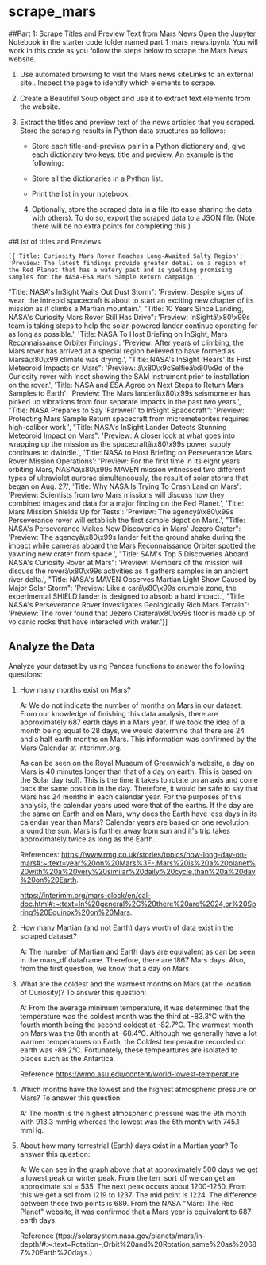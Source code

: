 # scrape_mars
##Part 1: Scrape Titles and Preview Text from Mars News
Open the Jupyter Notebook in the starter code folder named part_1_mars_news.ipynb. You will work in this code as you follow the steps below to scrape the Mars News website.

1. Use automated browsing to visit the Mars news siteLinks to an external site.. Inspect the page to identify which elements to scrape.

2. Create a Beautiful Soup object and use it to extract text elements from the website.

3. Extract the titles and preview text of the news articles that you scraped. Store the scraping results in Python data structures as follows:

    * Store each title-and-preview pair in a Python dictionary and, give each dictionary     two keys: title and preview. An example is the following:

    * Store all the dictionaries in a Python list.

    * Print the list in your notebook.

    4. Optionally, store the scraped data in a file (to ease sharing the data with others). To do so, export the scraped data to a JSON file. (Note: there will be no extra points for completing this.)


##List of titles and Previews


    [{'Title: Curiosity Mars Rover Reaches Long-Awaited Salty Region': 'Preview: The latest findings provide greater detail on a region of the Red Planet that has a watery past and is yielding promising samples for the NASA-ESA Mars Sample Return campaign.',
  "Title: NASA's InSight Waits Out Dust Storm": 'Preview: Despite signs of wear, the intrepid spacecraft is about to start an exciting new chapter of its mission as it climbs a Martian mountain.',
  "Title: 10 Years Since Landing, NASA's Curiosity Mars Rover Still Has Drive": 'Preview: InSightâ\x80\x99s team is taking steps to help the solar-powered lander continue operating for as long as possible.',
  'Title: NASA To Host Briefing on InSight, Mars Reconnaissance Orbiter Findings': 'Preview: After years of climbing, the Mars rover has arrived at a special region believed to have formed as Marsâ\x80\x99 climate was drying.',
  "Title: NASA's InSight 'Hears' Its First Meteoroid Impacts on Mars": 'Preview: â\x80\x9cSelfieâ\x80\x9d of the Curiosity rover with inset showing the SAM instrument prior to installation on the rover.',
  'Title: NASA and ESA Agree on Next Steps to Return Mars Samples to Earth': 'Preview: The Mars landerâ\x80\x99s seismometer has picked up vibrations from four separate impacts in the past two years.',
  "Title: NASA Prepares to Say 'Farewell' to InSight Spacecraft": 'Preview: Protecting Mars Sample Return spacecraft from micrometeorites requires high-caliber work.',
  "Title: NASA's InSight Lander Detects Stunning Meteoroid Impact on Mars": 'Preview: A closer look at what goes into wrapping up the mission as the spacecraftâ\x80\x99s power supply continues to dwindle.',
  'Title: NASA to Host Briefing on Perseverance Mars Rover Mission Operations': 'Preview: For the first time in its eight years orbiting Mars, NASAâ\x80\x99s MAVEN mission witnessed two different types of ultraviolet aurorae simultaneously, the result of solar storms that began on Aug. 27.',
  'Title: Why NASA Is Trying To Crash Land on Mars': 'Preview: Scientists from two Mars missions will discuss how they combined images and data for a major finding on the Red Planet.',
  'Title: Mars Mission Shields Up for Tests': 'Preview: The agencyâ\x80\x99s Perseverance rover will establish the first sample depot on Mars.',
  "Title: NASA's Perseverance Makes New Discoveries in Mars' Jezero Crater": 'Preview: The agencyâ\x80\x99s lander felt the ground shake during the impact while cameras aboard the Mars Reconnaissance Orbiter spotted the yawning new crater from space.',
  "Title: SAM's Top 5 Discoveries Aboard NASA's Curiosity Rover at Mars": 'Preview: Members of the mission will discuss the roverâ\x80\x99s activities as it gathers samples in an ancient river delta.',
  "Title: NASA's MAVEN Observes Martian Light Show Caused by Major Solar Storm": 'Preview: Like a carâ\x80\x99s crumple zone, the experimental SHIELD lander is designed to absorb a hard impact.',
  "Title: NASA's Perseverance Rover Investigates Geologically Rich Mars Terrain": 'Preview: The rover found that Jezero Craterâ\x80\x99s floor is made up of volcanic rocks that have interacted with water.'}]

## Analyze the Data


Analyze your dataset by using Pandas functions to answer the following questions:
1. How many months exist on Mars?  

	A:  We do not indicate the number of months on Mars in our dataset.  From our knowledge of finishing this data analysis, there are approximately 687 earth days in a Mars year.  If we took the idea of a month being equal to 28 days, we would determine that there are 24 and a half earth months on Mars.  This information was confirmed by the Mars Calendar at interimm.org.  
	
	As can be seen on the Royal Museum of Greenwich's website, a day on Mars is 40 minutes longer than that of a day on earth.  This is based on the Solar day (sol).  This is the time it takes to rotate on an axis and come back the same position in the day.  Therefore, it would be safe to say that Mars has 24 months in each calendar year.  For the purposes of this analysis, the calendar years used were that of the earths.  If the day are the same on Earth and on Mars, why does the Earth have less days in its calendar year than Mars?  Calendar years are based on one revolution around the sun.  Mars is further away from sun and it's trip takes approximately twice as long as the Earth.  
	
	References:
	https://www.rmg.co.uk/stories/topics/how-long-day-on-mars#:~:text=year%20on%20Mars%3F-,Mars%20is%20a%20planet%20with%20a%20very%20similar%20daily%20cycle,than%20a%20day%20on%20Earth.
	
	https://interimm.org/mars-clock/en/cal-doc.html#:~:text=In%20general%2C%20there%20are%2024,or%20Spring%20Equinox%20on%20Mars.
	
2. How many Martian (and not Earth) days worth of data exist in the scraped dataset?
	
	A:  The number of Martian and Earth days are equivalent as can be seen in the mars_df dataframe.  Therefore, there are 1867 Mars days.  Also, from the first question, we know that a day on Mars 
	
3. What are the coldest and the warmest months on Mars (at the location of Curiosity)? To answer this question:
	
	A: From the average minimum temperature, it was determined that the temperature was the coldest month was the third at -83.3°C with the fourth month being the second coldest at -82.7°C.  The warmest month on Mars was the 8th month at -68.4°C.  Although we generally have a lot warmer temperatures on Earth, the Coldest temperautre recorded on earth was -89.2°C.  Fortunately, these tempeartures are isolated to places such as the Antartica.

	Reference
	https://wmo.asu.edu/content/world-lowest-temperature
	
4. Which months have the lowest and the highest atmospheric pressure on Mars? To answer this question:
	
	A:  The month is the highest atmospheric pressure was the 9th month with 913.3 mmHg whereas the lowest was the 6th month with 745.1 mmHg.  


5. About how many terrestrial (Earth) days exist in a Martian year? To answer this question:

	A:  We can see in the graph above that at approximately 500 days we get a lowest peak or winter peak.  From the terr_sort_df we can get an approximate sol = 535.  The next peak occurs about 1200-1250.  From this we get a sol from 1219 to 1237.  The mid point is 1224.  The difference between these two points is 689.  From the NASA "Mars: The Red Planet" website, it was confirmed that a Mars year is equivalent to 687 earth days. 

	Reference
	(ttps://solarsystem.nasa.gov/planets/mars/in-depth/#:~:text=Rotation-,Orbit%20and%20Rotation,same%20as%20687%20Earth%20days.)

